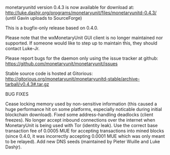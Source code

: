monetaryunitd version 0.4.3 is now available for download at:
http://luke.dashjr.org/programs/monetaryunit/files/monetaryunitd-0.4.3/ (until Gavin uploads to SourceForge)

This is a bugfix-only release based on 0.4.0.

Please note that the wxMonetaryUnit GUI client is no longer maintained nor supported. If someone would like to step up to maintain this, they should contact Luke-Jr.

Please report bugs for the daemon only using the issue tracker at github:
https://github.com/monetaryunit/monetaryunit/issues

Stable source code is hosted at Gitorious:
http://gitorious.org/monetaryunit/monetaryunitd-stable/archive-tarball/v0.4.3#.tar.gz

BUG FIXES

Cease locking memory used by non-sensitive information (this caused a huge performance hit on some platforms, especially noticable during initial blockchain download).
Fixed some address-handling deadlocks (client freezes).
No longer accept inbound connections over the internet when MonetaryUnit is being used with Tor (identity leak).
Use the correct base transaction fee of 0.0005 MUE for accepting transactions into mined blocks (since 0.4.0, it was incorrectly accepting 0.0001 MUE which was only meant to be relayed).
Add new DNS seeds (maintained by Pieter Wuille and Luke Dashjr).

